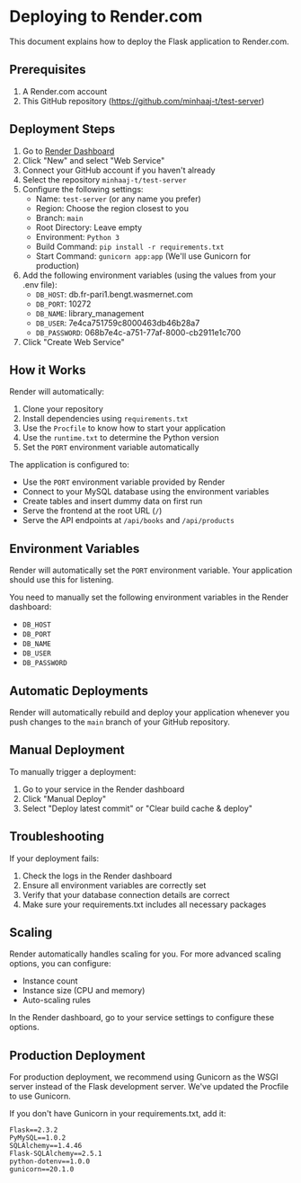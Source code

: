 # Deploying to Render.com

This document explains how to deploy the Flask application to Render.com.

## Prerequisites

1. A Render.com account
2. This GitHub repository (https://github.com/minhaaj-t/test-server)

## Deployment Steps

1. Go to [Render Dashboard](https://dashboard.render.com/)
2. Click "New" and select "Web Service"
3. Connect your GitHub account if you haven't already
4. Select the repository `minhaaj-t/test-server`
5. Configure the following settings:
   - Name: `test-server` (or any name you prefer)
   - Region: Choose the region closest to you
   - Branch: `main`
   - Root Directory: Leave empty
   - Environment: `Python 3`
   - Build Command: `pip install -r requirements.txt`
   - Start Command: `gunicorn app:app` (We'll use Gunicorn for production)
6. Add the following environment variables (using the values from your .env file):
   - `DB_HOST`: db.fr-pari1.bengt.wasmernet.com
   - `DB_PORT`: 10272
   - `DB_NAME`: library_management
   - `DB_USER`: 7e4ca751759c8000463db46b28a7
   - `DB_PASSWORD`: 068b7e4c-a751-77af-8000-cb2911e1c700
7. Click "Create Web Service"

## How it Works

Render will automatically:
1. Clone your repository
2. Install dependencies using `requirements.txt`
3. Use the `Procfile` to know how to start your application
4. Use the `runtime.txt` to determine the Python version
5. Set the `PORT` environment variable automatically

The application is configured to:
- Use the `PORT` environment variable provided by Render
- Connect to your MySQL database using the environment variables
- Create tables and insert dummy data on first run
- Serve the frontend at the root URL (`/`)
- Serve the API endpoints at `/api/books` and `/api/products`

## Environment Variables

Render will automatically set the `PORT` environment variable. Your application should use this for listening.

You need to manually set the following environment variables in the Render dashboard:
- `DB_HOST`
- `DB_PORT`
- `DB_NAME`
- `DB_USER`
- `DB_PASSWORD`

## Automatic Deployments

Render will automatically rebuild and deploy your application whenever you push changes to the `main` branch of your GitHub repository.

## Manual Deployment

To manually trigger a deployment:
1. Go to your service in the Render dashboard
2. Click "Manual Deploy"
3. Select "Deploy latest commit" or "Clear build cache & deploy"

## Troubleshooting

If your deployment fails:
1. Check the logs in the Render dashboard
2. Ensure all environment variables are correctly set
3. Verify that your database connection details are correct
4. Make sure your requirements.txt includes all necessary packages

## Scaling

Render automatically handles scaling for you. For more advanced scaling options, you can configure:
- Instance count
- Instance size (CPU and memory)
- Auto-scaling rules

In the Render dashboard, go to your service settings to configure these options.

## Production Deployment

For production deployment, we recommend using Gunicorn as the WSGI server instead of the Flask development server. We've updated the Procfile to use Gunicorn.

If you don't have Gunicorn in your requirements.txt, add it:
```
Flask==2.3.2
PyMySQL==1.0.2
SQLAlchemy==1.4.46
Flask-SQLAlchemy==2.5.1
python-dotenv==1.0.0
gunicorn==20.1.0
```